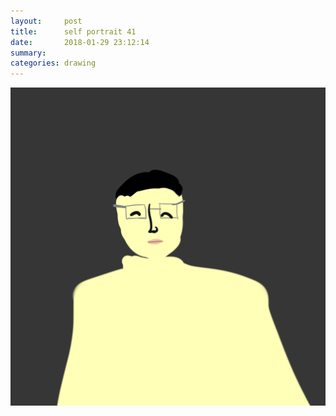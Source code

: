 ```yaml
---
layout:     post
title:      self portrait 41
date:       2018-01-29 23:12:14
summary:    
categories: drawing
---
```

![self portrait 41](/images/diary/self-portrait-41.png ".")

